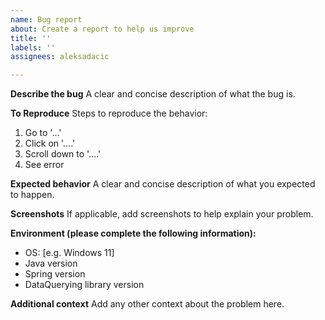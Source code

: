 ```yaml
---
name: Bug report
about: Create a report to help us improve
title: ''
labels: ''
assignees: aleksadacic

---
```


**Describe the bug**
A clear and concise description of what the bug is.

**To Reproduce**
Steps to reproduce the behavior:
1. Go to '...'
2. Click on '....'
3. Scroll down to '....'
4. See error

**Expected behavior**
A clear and concise description of what you expected to happen.

**Screenshots**
If applicable, add screenshots to help explain your problem.

**Environment (please complete the following information):**
 - OS: [e.g. Windows 11]
- Java version
- Spring version
- DataQuerying library version

**Additional context**
Add any other context about the problem here.
